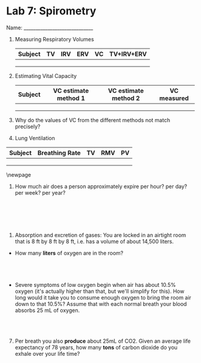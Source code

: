 # Lab 7: Spirometry

Name: _____________________________

1. Measuring Respiratory Volumes

   | Subject | TV   | IRV  | ERV  | VC   | TV+IRV+ERV |
   | ------- | ---- | ---- | ---- | ---- | ---------- |
   |         |      |      |      |      |            |
   |         |      |      |      |      |            |
   |         |      |      |      |      |            |

2. Estimating Vital Capacity

   | Subject | VC estimate method 1 | VC estimate method 2 | VC measured |
   | ------- | -------------------- | -------------------- | ----------- |
   |         |                      |                      |             |
   |         |                      |                      |             |
   |         |                      |                      |             |

3. Why do the values of VC from the different methods not match precisely?

4. Lung Ventilation

| Subject | Breathing Rate  | TV  | RMV  | PV |
|-----|-----|-----|-----|-----|
|  |  |  |  |  |
|  |  |  |  |  |
|  |  |  |  |  |

\newpage

1. How much air does a person approximately expire per hour? per day? per week? per year?  
  
&nbsp;  
&nbsp;  
&nbsp;  
&nbsp;  
1. Absorption and excretion of gases: You are locked in an airtight room that is 8 ft by 8 ft by 8 ft,  i.e. has a volume of about 14,500 liters.

- How many **liters** of oxygen are in the room?  
&nbsp;  
&nbsp;  
&nbsp;  
&nbsp;  
- Severe symptoms of low oxygen begin when air has about 10.5% oxygen (it's actually higher than that, but we'll simplify for this). How long would it take you to consume enough oxygen to bring the room air down to that 10.5%? Assume that with each normal breath your blood absorbs 25 mL of oxygen. 
&nbsp;  
&nbsp;  
&nbsp;  
&nbsp;  
7. Per breath you also **produce** about 25mL of CO2. Given an average life expectancy of 78 years, how many **tons** of carbon dioxide do you exhale over your life time?